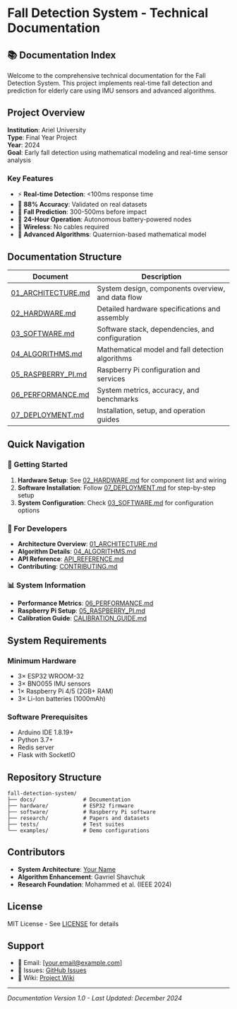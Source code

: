 # Fall Detection System - Technical Documentation

## 📚 Documentation Index

Welcome to the comprehensive technical documentation for the Fall Detection System. This project implements real-time fall detection and prediction for elderly care using IMU sensors and advanced algorithms.

## Project Overview

**Institution**: Ariel University  
**Type**: Final Year Project  
**Year**: 2024  
**Goal**: Early fall detection using mathematical modeling and real-time sensor analysis

### Key Features
- ⚡ **Real-time Detection**: <100ms response time
- 🎯 **88% Accuracy**: Validated on real datasets  
- 🔮 **Fall Prediction**: 300-500ms before impact
- 🔋 **24-Hour Operation**: Autonomous battery-powered nodes
- 📡 **Wireless**: No cables required
- 🧮 **Advanced Algorithms**: Quaternion-based mathematical model

## Documentation Structure

| Document | Description |
|----------|-------------|
| [01_ARCHITECTURE.md](01_ARCHITECTURE.md) | System design, components overview, and data flow |
| [02_HARDWARE.md](02_HARDWARE.md) | Detailed hardware specifications and assembly |
| [03_SOFTWARE.md](03_SOFTWARE.md) | Software stack, dependencies, and configuration |
| [04_ALGORITHMS.md](04_ALGORITHMS.md) | Mathematical model and fall detection algorithms |
| [05_RASPBERRY_PI.md](05_RASPBERRY_PI.md) | Raspberry Pi configuration and services |
| [06_PERFORMANCE.md](06_PERFORMANCE.md) | System metrics, accuracy, and benchmarks |
| [07_DEPLOYMENT.md](07_DEPLOYMENT.md) | Installation, setup, and operation guides |

## Quick Navigation

### 🚀 Getting Started
1. **Hardware Setup**: See [02_HARDWARE.md](02_HARDWARE.md) for component list and wiring
2. **Software Installation**: Follow [07_DEPLOYMENT.md](07_DEPLOYMENT.md) for step-by-step setup
3. **System Configuration**: Check [03_SOFTWARE.md](03_SOFTWARE.md) for configuration options

### 🔧 For Developers
- **Architecture Overview**: [01_ARCHITECTURE.md](01_ARCHITECTURE.md)
- **Algorithm Details**: [04_ALGORITHMS.md](04_ALGORITHMS.md)
- **API Reference**: [API_REFERENCE.md](API_REFERENCE.md)
- **Contributing**: [CONTRIBUTING.md](CONTRIBUTING.md)

### 📊 System Information
- **Performance Metrics**: [06_PERFORMANCE.md](06_PERFORMANCE.md)
- **Raspberry Pi Setup**: [05_RASPBERRY_PI.md](05_RASPBERRY_PI.md)
- **Calibration Guide**: [CALIBRATION_GUIDE.md](CALIBRATION_GUIDE.md)

## System Requirements

### Minimum Hardware
- 3× ESP32 WROOM-32
- 3× BNO055 IMU sensors
- 1× Raspberry Pi 4/5 (2GB+ RAM)
- 3× Li-Ion batteries (1000mAh)

### Software Prerequisites
- Arduino IDE 1.8.19+
- Python 3.7+
- Redis server
- Flask with SocketIO

## Repository Structure

```
fall-detection-system/
├── docs/               # Documentation
├── hardware/           # ESP32 firmware
├── software/           # Raspberry Pi software  
├── research/           # Papers and datasets
├── tests/              # Test suites
└── examples/           # Demo configurations
```

## Contributors

- **System Architecture**: [Your Name](https://github.com/AlexeyKoz)
- **Algorithm Enhancement**: Gavriel Shavchuk
- **Research Foundation**: Mohammed et al. (IEEE 2024)

## License

MIT License - See [LICENSE](../LICENSE) for details

## Support

- 📧 Email: [your.email@example.com]
- 🐛 Issues: [GitHub Issues](https://github.com/AlexeyKoz/fall-detection-system/issues)
- 📖 Wiki: [Project Wiki](https://github.com/AlexeyKoz/fall-detection-system/wiki)

---
*Documentation Version 1.0 - Last Updated: December 2024*